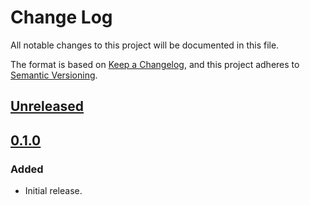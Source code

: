 # Change Log

All notable changes to this project will be documented in this file.

The format is based on [Keep a Changelog](https://keepachangelog.com/en/1.0.0/),
and this project adheres to [Semantic Versioning](https://semver.org/spec/v2.0.0.html).

## [Unreleased]

## [0.1.0] 
### Added
- Initial release.

[Unreleased]: https://github.com/letsar/binder/compare/v0.1.0...HEAD
[0.1.0]: https://github.com/letsar/binder/compare/releases/tag/v0.1.0

